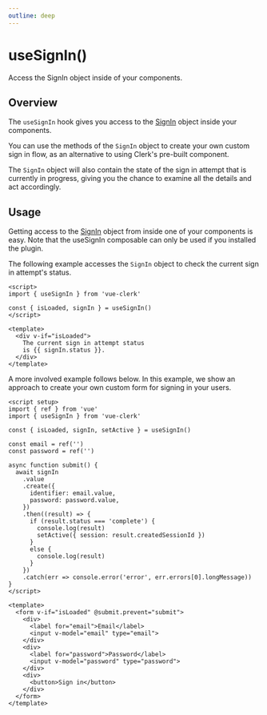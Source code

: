 ```yaml
---
outline: deep
---
```


# useSignIn()

Access the SignIn object inside of your components.

## Overview

The `useSignIn` hook gives you access to the [SignIn](https://clerk.com/docs/reference/clerkjs/signin) object inside your components.

You can use the methods of the `SignIn` object to create your own custom sign in flow, as an alternative to using Clerk's pre-built [<SignIn/>](/authentication/sign-in.html) component.

The `SignIn` object will also contain the state of the sign in attempt that is currently in progress, giving you the chance to examine all the details and act accordingly.

## Usage

Getting access to the [SignIn](https://clerk.com/docs/reference/clerkjs/signin) object from inside one of your components is easy. Note that the useSignIn composable can only be used if you installed the plugin.

The following example accesses the `SignIn` object to check the current sign in attempt's status.

```vue
<script>
import { useSignIn } from 'vue-clerk'

const { isLoaded, signIn } = useSignIn()
</script>

<template>
  <div v-if="isLoaded">
    The current sign in attempt status
    is {{ signIn.status }}.
  </div>
</template>
```

A more involved example follows below. In this example, we show an approach to create your own custom form for signing in your users.

```vue
<script setup>
import { ref } from 'vue'
import { useSignIn } from 'vue-clerk'

const { isLoaded, signIn, setActive } = useSignIn()

const email = ref('')
const password = ref('')

async function submit() {
  await signIn
    .value
    .create({
      identifier: email.value,
      password: password.value,
    })
    .then((result) => {
      if (result.status === 'complete') {
        console.log(result)
        setActive({ session: result.createdSessionId })
      }
      else {
        console.log(result)
      }
    })
    .catch(err => console.error('error', err.errors[0].longMessage))
}
</script>

<template>
  <form v-if="isLoaded" @submit.prevent="submit">
    <div>
      <label for="email">Email</label>
      <input v-model="email" type="email">
    </div>
    <div>
      <label for="password">Password</label>
      <input v-model="password" type="password">
    </div>
    <div>
      <button>Sign in</button>
    </div>
  </form>
</template>
```
